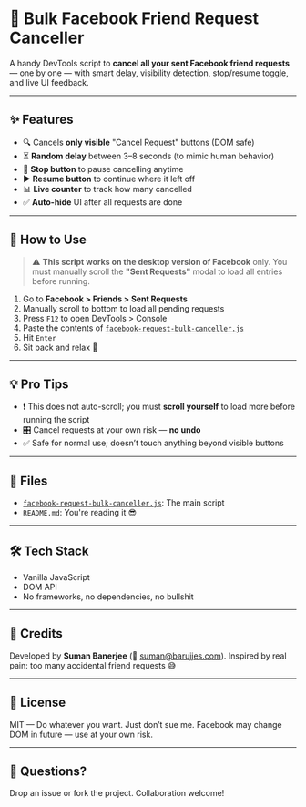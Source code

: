 # 📛 Bulk Facebook Friend Request Canceller

A handy DevTools script to **cancel all your sent Facebook friend requests** — one by one — with smart delay, visibility detection, stop/resume toggle, and live UI feedback.

---

## ✨ Features

- 🔍 Cancels **only visible** "Cancel Request" buttons (DOM safe)
- ⏳ **Random delay** between 3–8 seconds (to mimic human behavior)
- 🛑 **Stop button** to pause cancelling anytime
- ▶️ **Resume button** to continue where it left off
- 📊 **Live counter** to track how many cancelled
- ✅ **Auto-hide** UI after all requests are done

---

## 🚀 How to Use

> ⚠️ **This script works on the desktop version of Facebook** only. You must manually scroll the **"Sent Requests"** modal to load all entries before running.

1. Go to **Facebook > Friends > Sent Requests**
2. Manually scroll to bottom to load all pending requests
3. Press `F12` to open DevTools > Console
4. Paste the contents of [`facebook-request-bulk-canceller.js`](./facebook-request-bulk-canceller.js)
5. Hit `Enter`
6. Sit back and relax 💺

---

## 💡 Pro Tips

- ❗ This does not auto-scroll; you must **scroll yourself** to load more before running the script
- 🎛️ Cancel requests at your own risk — **no undo**
- ✅ Safe for normal use; doesn’t touch anything beyond visible buttons

---

## 📁 Files

- [`facebook-request-bulk-canceller.js`](./facebook-request-bulk-canceller.js): The main script
- `README.md`: You're reading it 😎

---

## 🛠 Tech Stack

- Vanilla JavaScript
- DOM API
- No frameworks, no dependencies, no bullshit

---

## 🧠 Credits

Developed by **Suman Banerjee** (📧 suman@barujjes.com). Inspired by real pain: too many accidental friend requests 😅

---

## 📜 License

MIT — Do whatever you want. Just don’t sue me. Facebook may change DOM in future — use at your own risk.

---

## 💬 Questions?

Drop an issue or fork the project. Collaboration welcome!
